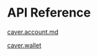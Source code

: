 # API Reference

[caver.account.md](caver.account.md "mention")

[caver.wallet](caver.wallet/ "mention")



